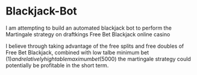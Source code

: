 # Blackjack-Bot
I am attempting to build an automated blackjack bot to perform the Martingale strategy on draftkings Free Bet Blackjack online casino

I believe through taking advantage of the free splits and free doubles of Free Bet Blackjack, combined with low talbe minimum bet ($1) and relatively high table maximum bet($5000) the martingale strategy could potentially be profitable in the short term.

